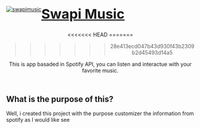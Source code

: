 <header >
<a href="https://swapimusic.herokuapp.com/"  style="display:flex; text-underline:none; align-items:center;">
 <img src="https://i.imgur.com/yVEkgvM.png" alt="swapimusic">
 <h1 style="text-underline:none; font-size:36px;">Swapi Music </h1>
</a>
<<<<<<< HEAD
=======

>>>>>>> 28e413ecd047b43d930f43b2309b2d45493d14a5
<p>This is app basaded in Spotify API, you can listen and interactue with your favorite music.</p>
</header>
<aside>

<h2>What is the purpose of this?</h2>
<p>Well, i created this project with the purpose customizer the information from spotify as I would like see</p>

</aside>
